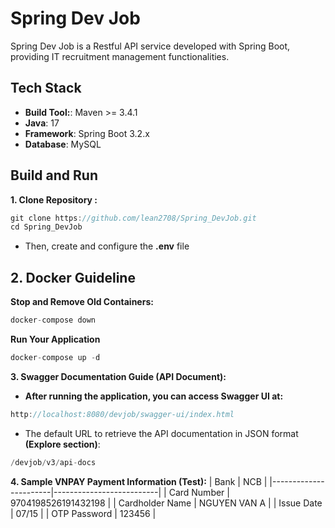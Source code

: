 # Spring Dev Job
Spring Dev Job is a Restful API service developed with Spring Boot, providing IT recruitment management functionalities.
## Tech Stack
- **Build Tool:**: Maven >= 3.4.1
- **Java**: 17
- **Framework**: Spring Boot 3.2.x
- **Database**: MySQL
## Build and Run
**1. Clone Repository :**
```java
git clone https://github.com/lean2708/Spring_DevJob.git  
cd Spring_DevJob
```
- Then, create and configure the **.env** file

## 2. Docker Guideline
**Stop and Remove Old Containers:**
```java
docker-compose down
```
**Run Your Application**
```java
docker-compose up -d
```
**3. Swagger Documentation Guide (API Document):**
- **After running the application, you can access Swagger UI at:**
```java
http://localhost:8080/devjob/swagger-ui/index.html
```
- The default URL to retrieve the API documentation in JSON format **(Explore section)**:
```java
/devjob/v3/api-docs
```
**4. Sample VNPAY Payment Information (Test):**
| Bank                  | NCB                      |
|-----------------------|--------------------------|
| Card Number           | 9704198526191432198      |
| Cardholder Name       | NGUYEN VAN A             |
| Issue Date            | 07/15                    |
| OTP Password          | 123456                   |
